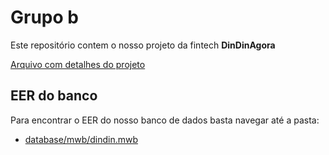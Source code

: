 # Grupo b

Este repositório contem o nosso projeto da fintech **DinDinAgora**

[Arquivo com detalhes do projeto](https://github.com/michaeldouglas/mba_IA_ML-proj_int-grupo_b/blob/md_version/arquivosMateria/projeto_integrado_MBA_IAML_2022_Arq_Dados_Relacional.pdf)

## EER do banco

Para encontrar o EER do nosso banco de dados basta navegar até a pasta:

- [database/mwb/dindin.mwb](https://github.com/michaeldouglas/mba_IA_ML-proj_int-grupo_b/tree/md_version/database/mwb)
